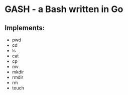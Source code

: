 # GASH - a Bash written in Go

## Implements: 
- pwd
- cd
- ls
- cat
- cp
- mv
- mkdir
- rmdir
- rm
- touch